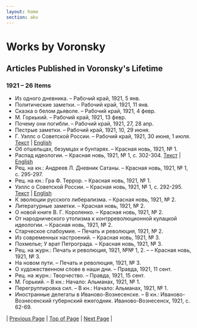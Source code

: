 ```yaml
---
layout: home
section: akv
---
```

# Works by Voronsky
## Articles Published in Voronsky's Lifetime

### 1921 – 26 Items

- Из одного дневника. – Рабочий край, 1921, 5 янв.
- Политические заметки. – Рабочий край, 1921, 11 янв.
- Сказка о белом дьяволе. – Рабочий край, 1921, 4 февр.
- М. Горкький. – Рабочий край, 1921, 13 февр.
- Почему они погибли. – Рабочий край, 1921, 27, 28 апр.
- Пестрые заметки. – Рабочий край, 1921, 10, 29 июня.
- Г. Уэллс о Советской России. – Рабочий край, 1921, 30 июня, 1 июля. [Текст](../Texts/Wells21r.pdf) \| [English](../Texts/AKV_Wells2.pdf)
- Об отшельцах, безумцах и бунтарях. – Красная новь, 1921, № 1.
- Распад идеологии. – Красная новь, 1921, № 1, с. 302-304. [Текст](../Texts/Raspad21r.pdf) \| [English](../Texts/AKV_Decline%20of%20Ideology.pdf)
- Рец. на кн.: Андреев Л. Дневник Сатаны. – Красная новь, 1921, № 1, с. 295-297.
- Рец. на кн.: Гра Ф. Террор. – Красная новь, 1921, № 1.
- Уэллс о Советской России. – Красная новь, 1921, № 1, с. 292-295. [Текст](../Texts/Wells21r.pdf) \| [English](../Texts/AKV_Wells2.pdf)
- К эволюции русского либерализма. – Красная новь, 1921, № 2.
- Литературные заметки. – Красная новь, 1921, № 2.
- О новой книге В. Г. Короленко. – Красная новь, 1921, № 2.
- От народнического утопизма к контрреволюционной кулацкой идеологии. – Красная новь, 1921, № 2.
- Старческое слабоумие. – Печать и революция, 1921, № 2.
- Из современных настроений. – Красная новь, 1921, № 3.
- Похмелье; У врат Петрограда. – Красная новь, 1921, № 3.
- Рец. на журн.: Печать и революция, 1921, №№ 1, 2. – – Красная новь, 1921, № 3.
- На новом пути. – Печать и революция, 1921, № 3.
- О художественном слове в наши дни. – Правда, 1921, 11 сент.
- Рец. на журн.: Творчество. – Правда, 1921, 15 сент.
- М. Горький. – В кн.: Начало: Альманах, 1921, № 1.
- Перегруппировка сил. – В кн.: Начало: Альманах, 1921, № 1.
- Иностранные делегаты в Иваново-Вознесенске. – В кн.: Иваново-Вознесенский губернский ежегодник. Иваново-Вознесенск, 1921, с. 62-69.

| [Previous Page](BiblioArt1920.html) | [Top of Page](#) | [Next Page](BiblioArt1922.html) |
